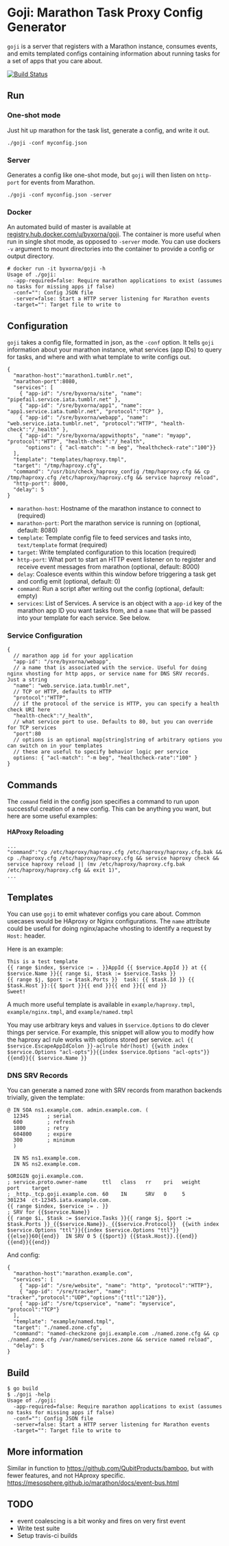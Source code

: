 Goji: Marathon Task Proxy Config Generator
===================

```goji``` is a server that registers with a Marathon instance, consumes events, and emits templated configs containing information about running tasks for a set of apps that you care about.

[![Build Status](https://travis-ci.org/byxorna/goji.svg)](https://travis-ci.org/byxorna/goji)

## Run

### One-shot mode

Just hit up marathon for the task list, generate a config, and write it out.

```./goji -conf myconfig.json```

### Server

Generates a config like one-shot mode, but ```goji``` will then listen on ```http-port``` for events from Marathon.

```./goji -conf myconfig.json -server```

### Docker

An automated build of master is available at [registry.hub.docker.com/u/byxorna/goji](https://registry.hub.docker.com/u/byxorna/goji/). The container is more useful when run in single shot mode, as opposed to ```-server``` mode. You can use dockers ```-v``` argument to mount directories into the container to provide a config or output directory.

```
# docker run -it byxorna/goji -h
Usage of ./goji:
  -app-required=false: Require marathon applications to exist (assumes no tasks for missing apps if false)
  -conf="": Config JSON file
  -server=false: Start a HTTP server listening for Marathon events
  -target="": Target file to write to
```

## Configuration

```goji``` takes a config file, formatted in json, as the ```-conf``` option. It tells ```goji``` information about your marathon instance, what services (app IDs) to query for tasks, and where and with what template to write configs out.

```
{
  "marathon-host":"marathon1.tumblr.net",
  "marathon-port":8080,
  "services": [
    { "app-id": "/sre/byxorna/site", "name": "pipefail.service.iata.tumblr.net" },
    { "app-id": "/sre/byxorna/app1", "name": "app1.service.iata.tumblr.net", "protocol":"TCP" },
    { "app-id": "/sre/byxorna/webapp", "name": "web.service.iata.tumblr.net", "protocol":"HTTP", "health-check":"/_health" },
    { "app-id": "/sre/byxorna/appwithopts", "name": "myapp", "protocol":"HTTP", "health-check":"/_health",
      "options": { "acl-match": "-m beg", "healthcheck-rate":"100"}}
  ],
  "template": "templates/haproxy.tmpl",
  "target": "/tmp/haproxy.cfg",
  "command": "/usr/bin/check_haproxy_config /tmp/haproxy.cfg && cp /tmp/haproxy.cfg /etc/haproxy/haproxy.cfg && service haproxy reload",
  "http-port": 8000,
  "delay": 5
}
```

* ```marathon-host```: Hostname of the marathon instance to connect to (required)
* ```marathon-port```: Port the marathon service is running on (optional, default: 8080)
* ```template```: Template config file to feed services and tasks into, ```text/template``` format (required)
* ```target```: Write templated configuration to this location (required)
* ```http-port```: What port to start an HTTP event listener on to register and receive event messages from marathon (optional, default: 8000)
* ```delay```: Coalesce events within this window before triggering a task get and config emit (optional, default: 0)
* ```command```: Run a script after writing out the config (optional, default: empty)
* ```services```: List of Services. A service is an object with a ```app-id``` key of the marathon app ID you want tasks from, and a ```name``` that will be passed into your template for each service. See below.

### Service Configuration

```
{
  // marathon app id for your application
  "app-id": "/sre/byxorna/webapp",
  // a name that is associated with the service. Useful for doing nginx vhosting for http apps, or service name for DNS SRV records. Just a string
  "name": "web.service.iata.tumblr.net",
  // TCP or HTTP, defaults to HTTP
  "protocol":"HTTP",
  // if the protocol of the service is HTTP, you can specify a health check URI here
  "health-check":"/_health",
  // what service port to use. Defaults to 80, but you can override for TCP services
  "port":80
  // options is an optional map[string]string of arbitrary options you can switch on in your templates
  // these are useful to specify behavior logic per service
  options: { "acl-match": "-m beg", "healthcheck-rate":"100" }
}
```

## Commands

The ```comand``` field in the config json specifies a command to run upon successful creation of a new config. This can be anything you want, but here are some useful examples:

#### HAProxy Reloading
```
...
"command":"cp /etc/haproxy/haproxy.cfg /etc/haproxy/haproxy.cfg.bak && cp ./haproxy.cfg /etc/haproxy/haproxy.cfg && service haproxy check && service haproxy reload || (mv /etc/haproxy/haproxy.cfg.bak /etc/haproxy/haproxy.cfg && exit 1)",
...
```

## Templates

You can use ```goji``` to emit whatever configs you care about. Common usecases would be HAproxy or Nginx configurations. The ```name``` attribute could be useful for doing nginx/apache vhosting to identify a request by ```Host:``` header.

Here is an example:

```
This is a test template
{{ range $index, $service := . }}AppId {{ $service.AppId }} at {{ $service.Name }}{{ range $i, $task := $service.Tasks }}
{{ range $j, $port := $task.Ports }}  task: {{ $task.Id }} {{ $task.Host }}:{{ $port }}{{ end }}{{ end }}{{ end }}
Sweet!
```

A much more useful template is available in `example/haproxy.tmpl`, `example/nginx.tmpl`, and `example/named.tmpl`

You may use arbitrary keys and values in `$service.Options` to do clever things per service. For example, this snippet will allow you to modify how the haproxy acl rule works with options stored per service.
```acl {{ $service.EscapeAppIdColon }}-aclrule hdr(host) {{with index $service.Options "acl-opts"}}{{index $service.Options "acl-opts"}} {{end}}{{ $service.Name }}```

### DNS SRV Records

You can generate a named zone with SRV records from marathon backends trivially, given the template:

```
@ IN SOA ns1.example.com. admin.example.com. (
  12345      ; serial
  600        ; refresh
  1800       ; retry
  604800     ; expire
  300        ; minimum
  )

  IN NS ns1.example.com.
  IN NS ns2.example.com.

$ORIGIN goji.example.com.
; service.proto.owner-name     ttl   class   rr    pri   weight    port    target
; _http._tcp.goji.example.com. 60    IN      SRV   0     5         301234  ct-12345.iata.example.com.
{{ range $index, $service := . }}
; SRV for {{$service.Name}}
{{ range $i, $task := $service.Tasks }}{{ range $j, $port := $task.Ports }}_{{$service.Name}}._{{$service.Protocol}}  {{with index $service.Options "ttl"}}{{index $service.Options "ttl"}}{{else}}60{{end}}  IN SRV 0 5 {{$port}} {{$task.Host}}.{{end}}
{{end}}{{end}}
```

And config:

```
{
  "marathon-host":"marathon.example.com",
  "services": [
    { "app-id": "/sre/website", "name": "http", "protocol":"HTTP"},
    { "app-id": "/sre/tracker", "name": "tracker","protocol":"UDP","options":{"ttl":"120"}},
    { "app-id": "/sre/tcpservice", "name": "myservice", "protocol":"TCP"}
  ],
  "template": "example/named.tmpl",
  "target": "./named.zone.cfg",
  "command": "named-checkzone goji.example.com ./named.zone.cfg && cp ./named.zone.cfg /var/named/services.zone && service named reload",
  "delay": 5
}
```


## Build

```
$ go build
$ ./goji -help
Usage of ./goji:
  -app-required=false: Require marathon applications to exist (assumes no tasks for missing apps if false)
  -conf="": Config JSON file
  -server=false: Start a HTTP server listening for Marathon events
  -target="": Target file to write to
```

## More information

Similar in function to https://github.com/QubitProducts/bamboo, but with fewer features, and not HAproxy specific.
https://mesosphere.github.io/marathon/docs/event-bus.html

## TODO

* event coalescing is a bit wonky and fires on very first event
* Write test suite
* Setup travis-ci builds

